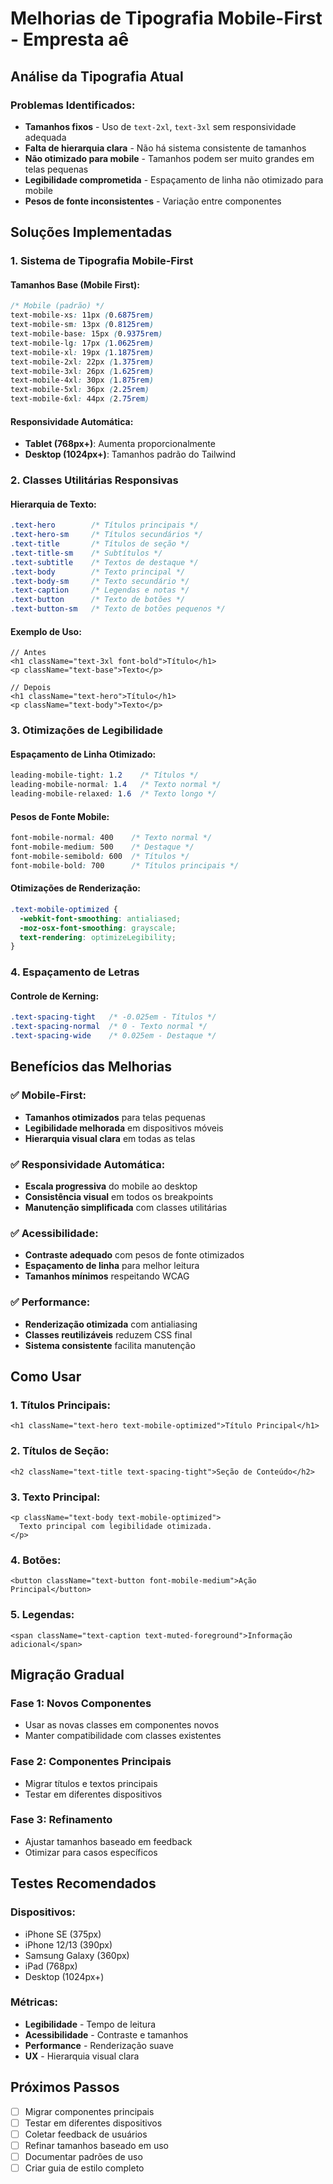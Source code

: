 # Melhorias de Tipografia Mobile-First - Empresta aê

## Análise da Tipografia Atual

### Problemas Identificados:

- **Tamanhos fixos** - Uso de `text-2xl`, `text-3xl` sem responsividade adequada
- **Falta de hierarquia clara** - Não há sistema consistente de tamanhos
- **Não otimizado para mobile** - Tamanhos podem ser muito grandes em telas
  pequenas
- **Legibilidade comprometida** - Espaçamento de linha não otimizado para mobile
- **Pesos de fonte inconsistentes** - Variação entre componentes

## Soluções Implementadas

### 1. Sistema de Tipografia Mobile-First

#### **Tamanhos Base (Mobile First):**

```css
/* Mobile (padrão) */
text-mobile-xs: 11px (0.6875rem)
text-mobile-sm: 13px (0.8125rem)
text-mobile-base: 15px (0.9375rem)
text-mobile-lg: 17px (1.0625rem)
text-mobile-xl: 19px (1.1875rem)
text-mobile-2xl: 22px (1.375rem)
text-mobile-3xl: 26px (1.625rem)
text-mobile-4xl: 30px (1.875rem)
text-mobile-5xl: 36px (2.25rem)
text-mobile-6xl: 44px (2.75rem)
```

#### **Responsividade Automática:**

- **Tablet (768px+)**: Aumenta proporcionalmente
- **Desktop (1024px+)**: Tamanhos padrão do Tailwind

### 2. Classes Utilitárias Responsivas

#### **Hierarquia de Texto:**

```css
.text-hero        /* Títulos principais */
.text-hero-sm     /* Títulos secundários */
.text-title       /* Títulos de seção */
.text-title-sm    /* Subtítulos */
.text-subtitle    /* Textos de destaque */
.text-body        /* Texto principal */
.text-body-sm     /* Texto secundário */
.text-caption     /* Legendas e notas */
.text-button      /* Texto de botões */
.text-button-sm   /* Texto de botões pequenos */
```

#### **Exemplo de Uso:**

```tsx
// Antes
<h1 className="text-3xl font-bold">Título</h1>
<p className="text-base">Texto</p>

// Depois
<h1 className="text-hero">Título</h1>
<p className="text-body">Texto</p>
```

### 3. Otimizações de Legibilidade

#### **Espaçamento de Linha Otimizado:**

```css
leading-mobile-tight: 1.2    /* Títulos */
leading-mobile-normal: 1.4   /* Texto normal */
leading-mobile-relaxed: 1.6  /* Texto longo */
```

#### **Pesos de Fonte Mobile:**

```css
font-mobile-normal: 400    /* Texto normal */
font-mobile-medium: 500    /* Destaque */
font-mobile-semibold: 600  /* Títulos */
font-mobile-bold: 700      /* Títulos principais */
```

#### **Otimizações de Renderização:**

```css
.text-mobile-optimized {
  -webkit-font-smoothing: antialiased;
  -moz-osx-font-smoothing: grayscale;
  text-rendering: optimizeLegibility;
}
```

### 4. Espaçamento de Letras

#### **Controle de Kerning:**

```css
.text-spacing-tight   /* -0.025em - Títulos */
.text-spacing-normal  /* 0 - Texto normal */
.text-spacing-wide    /* 0.025em - Destaque */
```

## Benefícios das Melhorias

### ✅ **Mobile-First:**

- **Tamanhos otimizados** para telas pequenas
- **Legibilidade melhorada** em dispositivos móveis
- **Hierarquia visual clara** em todas as telas

### ✅ **Responsividade Automática:**

- **Escala progressiva** do mobile ao desktop
- **Consistência visual** em todos os breakpoints
- **Manutenção simplificada** com classes utilitárias

### ✅ **Acessibilidade:**

- **Contraste adequado** com pesos de fonte otimizados
- **Espaçamento de linha** para melhor leitura
- **Tamanhos mínimos** respeitando WCAG

### ✅ **Performance:**

- **Renderização otimizada** com antialiasing
- **Classes reutilizáveis** reduzem CSS final
- **Sistema consistente** facilita manutenção

## Como Usar

### **1. Títulos Principais:**

```tsx
<h1 className="text-hero text-mobile-optimized">Título Principal</h1>
```

### **2. Títulos de Seção:**

```tsx
<h2 className="text-title text-spacing-tight">Seção de Conteúdo</h2>
```

### **3. Texto Principal:**

```tsx
<p className="text-body text-mobile-optimized">
  Texto principal com legibilidade otimizada.
</p>
```

### **4. Botões:**

```tsx
<button className="text-button font-mobile-medium">Ação Principal</button>
```

### **5. Legendas:**

```tsx
<span className="text-caption text-muted-foreground">Informação adicional</span>
```

## Migração Gradual

### **Fase 1: Novos Componentes**

- Usar as novas classes em componentes novos
- Manter compatibilidade com classes existentes

### **Fase 2: Componentes Principais**

- Migrar títulos e textos principais
- Testar em diferentes dispositivos

### **Fase 3: Refinamento**

- Ajustar tamanhos baseado em feedback
- Otimizar para casos específicos

## Testes Recomendados

### **Dispositivos:**

- iPhone SE (375px)
- iPhone 12/13 (390px)
- Samsung Galaxy (360px)
- iPad (768px)
- Desktop (1024px+)

### **Métricas:**

- **Legibilidade** - Tempo de leitura
- **Acessibilidade** - Contraste e tamanhos
- **Performance** - Renderização suave
- **UX** - Hierarquia visual clara

## Próximos Passos

- [ ] Migrar componentes principais
- [ ] Testar em diferentes dispositivos
- [ ] Coletar feedback de usuários
- [ ] Refinar tamanhos baseado em uso
- [ ] Documentar padrões de uso
- [ ] Criar guia de estilo completo
